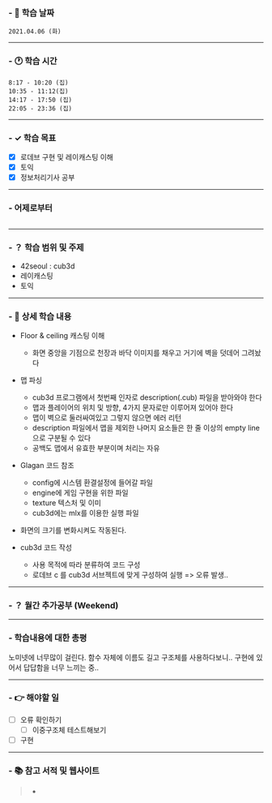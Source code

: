 ### - 📆 학습 날짜
	2021.04.06 (화)
___
### - 🕐 학습 시간
```
8:17 - 10:20 (집)
10:35 - 11:12(집)
14:17 - 17:50 (집)
22:05 - 23:36 (집)
```
___
### - ✓ 학습 목표
- [x] 로데브 구현 및 레이캐스팅 이해
- [x] 토익
- [x] 정보처리기사 공부
___
### - 어제로부터
```

```
___
### - ？ 학습 범위 및 주제
- 42seoul : cub3d
- 레이캐스팅
- 토익
___
### - 📝 상세 학습 내용
- Floor & ceiling 캐스팅 이해
	- 화면 중앙을 기점으로 천장과 바닥 이미지를 채우고 거기에 벽을 덧데어 그려놨다

- 맵 파싱
  - cub3d 프로그램에서 첫번째 인자로 description(.cub) 파일을 받아와야 한다
  - 맵과 플레이어의 위치 및 방향, 4가지 문자로만 이루어져 있어야 한다
  - 맵이 벽으로 둘러싸여있고 그렇지 않으면 에러 리턴
  - description 파일에서 맵을 제외한 나머지 요소들은 한 줄 이상의 empty line으로 구분될 수 있다
  - 공백도 맵에서 유효한 부분이며 처리는 자유

- Glagan 코드 참조
	- config에 시스템 환결설정에 들어갈 파일
	- engine에 게임 구현을 위한 파일
	- texture 텍스처 및 이미
	- cub3d에는 mlx를 이용한 실행 파일

- 화면의 크기를 변화시켜도 작동된다.

- cub3d 코드 작성
  - 사용 목적에 따라 분류하여 코드 구성
  - 로데브 c 를 cub3d 서브젝트에 맞게 구성하여 실행
	=> 오류 발생..
___
### - ？ 월간 추가공부 (Weekend)

___
### - 학습내용에 대한 총평
노미넷에 너무많이 걸린다. 함수 자체에 이름도 길고 구조체를 사용하다보니..
구현에 있어서 답답함을 너무 느끼는 중..
___
### - 👉 해야할 일
- [ ] 오류 확인하기
  - [ ] 이중구조체 테스트해보기
- [ ] 구현

___
### - 📚 참고 서적 및 웹사이트
> - 